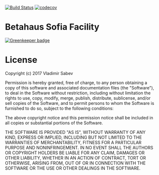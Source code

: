 [![Build Status](https://travis-ci.org/betahaus-sofia/facility.svg?branch=master)](https://travis-ci.org/betahaus-sofia/facility)
[![codecov](https://codecov.io/gh/betahaus-sofia/facility/branch/master/graph/badge.svg)](https://codecov.io/gh/betahaus-sofia/facility)

# Betahaus Sofia Facility

[![Greenkeeper badge](https://badges.greenkeeper.io/betahaus-sofia/facility.svg)](https://greenkeeper.io/)

# License
Copyright (c) 2017 Vladimir Sabev

Permission is hereby granted, free of charge, to any person
obtaining a copy of this software and associated documentation
files (the "Software"), to deal in the Software without
restriction, including without limitation the rights to use,
copy, modify, merge, publish, distribute, sublicense, and/or sell
copies of the Software, and to permit persons to whom the
Software is furnished to do so, subject to the following
conditions:

The above copyright notice and this permission notice shall be
included in all copies or substantial portions of the Software.

THE SOFTWARE IS PROVIDED "AS IS", WITHOUT WARRANTY OF ANY KIND,
EXPRESS OR IMPLIED, INCLUDING BUT NOT LIMITED TO THE WARRANTIES
OF MERCHANTABILITY, FITNESS FOR A PARTICULAR PURPOSE AND
NONINFRINGEMENT. IN NO EVENT SHALL THE AUTHORS OR COPYRIGHT
HOLDERS BE LIABLE FOR ANY CLAIM, DAMAGES OR OTHER LIABILITY,
WHETHER IN AN ACTION OF CONTRACT, TORT OR OTHERWISE, ARISING
FROM, OUT OF OR IN CONNECTION WITH THE SOFTWARE OR THE USE OR
OTHER DEALINGS IN THE SOFTWARE.
